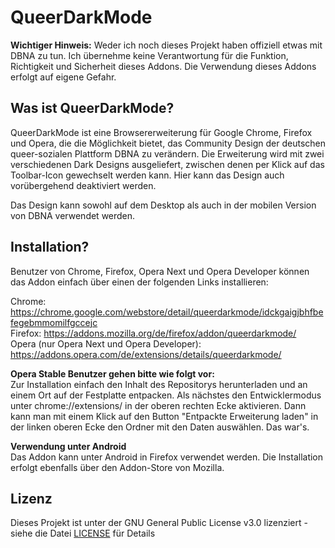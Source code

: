 # QueerDarkMode

**Wichtiger Hinweis:** Weder ich noch dieses Projekt haben offiziell etwas mit DBNA zu tun. Ich übernehme keine Verantwortung für die Funktion, Richtigkeit und Sicherheit dieses Addons. Die Verwendung dieses Addons erfolgt auf eigene Gefahr. 


## Was ist QueerDarkMode?

QueerDarkMode ist eine Browsererweiterung für Google Chrome, Firefox und Opera, die die Möglichkeit bietet, das Community Design der deutschen queer-sozialen Plattform DBNA zu verändern. Die Erweiterung wird mit zwei verschiedenen Dark Designs ausgeliefert, zwischen denen per Klick auf das Toolbar-Icon gewechselt werden kann. Hier kann das Design auch vorübergehend deaktiviert werden.

Das Design kann sowohl auf dem Desktop als auch in der mobilen Version von DBNA verwendet werden.

## Installation?

Benutzer von Chrome, Firefox, Opera Next und Opera Developer können das Addon einfach über einen der folgenden Links installieren:

Chrome: https://chrome.google.com/webstore/detail/queerdarkmode/idckgaigjbhfbefegebmmomilfgccejc  
Firefox: https://addons.mozilla.org/de/firefox/addon/queerdarkmode/  
Opera (nur Opera Next und Opera Developer): https://addons.opera.com/de/extensions/details/queerdarkmode/  

**Opera Stable Benutzer gehen bitte wie folgt vor:**  
Zur Installation einfach den Inhalt des Repositorys herunterladen und an einem Ort auf der Festplatte entpacken. Als nächstes den Entwicklermodus unter chrome://extensions/ in der oberen rechten Ecke aktivieren. Dann kann man mit einem Klick auf den Button "Entpackte Erweiterung laden" in der linken oberen Ecke den Ordner mit den Daten auswählen. Das war's.

**Verwendung unter Android**  
Das Addon kann unter Android in Firefox verwendet werden. Die Installation erfolgt ebenfalls über den Addon-Store von Mozilla.

## Lizenz

Dieses Projekt ist unter der GNU General Public License v3.0 lizenziert - siehe die Datei [LICENSE](LICENSE) für Details